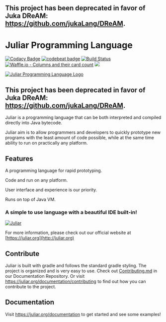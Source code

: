 ## This project has been deprecated in favor of Juka DReAM: https://github.com/jukaLang/DReAM. 
# Juliar Programming Language

[![Codacy Badge](https://api.codacy.com/project/badge/Grade/9a508bdddb8747bf9ed8e39bddfb10f2)](https://www.codacy.com/app/TheAndreiM/Juliar?utm_source=github.com&amp;utm_medium=referral&amp;utm_content=juliarLang/juliar&amp;utm_campaign=Badge_Grade)
[![codebeat badge](https://codebeat.co/badges/4196f5e9-69c8-4863-a68a-18e006ee4665)](https://codebeat.co/projects/github-com-juliarlang-juliar-master)
[![Build Status](https://travis-ci.org/juliarLang/juliar.svg?branch=master)](https://travis-ci.org/juliarLang/juliar)
[![Waffle.io - Columns and their card count](https://badge.waffle.io/juliarLang/juliar.svg?columns=all)](https://waffle.io/juliarLang/juliar)
[![](https://jitpack.io/v/juliarLang/juliar.svg)](https://jitpack.io/#juliarLang/juliar)

[![Juliar Programming Language Logo](https://user-images.githubusercontent.com/11934545/34541564-abf43afe-f0a6-11e7-9507-de1450e51ad8.png)](https://juliar.org/)


## This project has been deprecated in favor of Juka DReAM: https://github.com/jukaLang/DReAM. 

Juliar is a programming language that can be both interpreted and compiled directly into Java bytecode. 

Juliar aim is to allow programmers and developers to quickly prototype new programs with the least amount of code possible, 
while at the same time ability to run on practically any platform.

## Features
A programming language for rapid prototyping. 

Code and run on any platform. 

User interface and experience is our priority. 

Runs on top of Java VM.


### A simple to use language with a beautiful IDE built-in!

[![Juliar](https://user-images.githubusercontent.com/11934545/37502439-17f3a62e-28a9-11e8-922a-1cdd5fe0501d.png)](https://juliar.org/downloads)

For more information, please check out our official website at [https://juliar.org](http://juliar.org)

## Contribute

Juliar is built with gradle and follows the standard gradle styling. The project is organized and is very easy to use.
Check out [Contributing.md](https://github.com/juliarLang/juliarDocs/blob/master/docs/Contributing.md) in our Documentation Repository.
Or visit https://juliar.org/documentation/contributing
to find out how you can contribute to the project.

## Documentation

Visit https://juliar.org/documentation to get started and see some examples!
